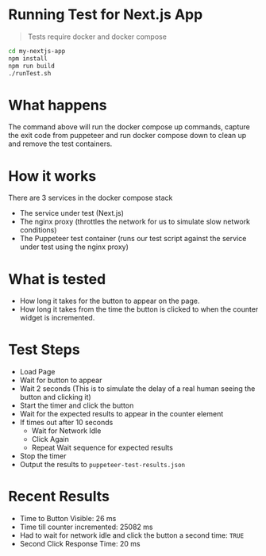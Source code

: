 # Running Test for Next.js App

> Tests require docker and docker compose

```bash
cd my-nextjs-app
npm install
npm run build
./runTest.sh
```

# What happens

The command above will run the docker compose up commands, capture the exit code from puppeteer and run docker compose down to clean up and remove the test containers.

# How it works

There are 3 services in the docker compose stack

- The service under test (Next.js)
- The nginx proxy (throttles the network for us to simulate slow network conditions)
- The Puppeteer test container (runs our test script against the service under test using the nginx proxy)

# What is tested

- How long it takes for the button to appear on the page.
- How long it takes from the time the button is clicked to when the counter widget is incremented.

# Test Steps

- Load Page
- Wait for button to appear
- Wait 2 seconds (This is to simulate the delay of a real human seeing the button and clicking it)
- Start the timer and click the button
- Wait for the expected results to appear in the counter element
- If times out after 10 seconds
  - Wait for Network Idle
  - Click Again
  - Repeat Wait sequence for expected results
- Stop the timer
- Output the results to `puppeteer-test-results.json`

# Recent Results

- Time to Button Visible: 26 ms
- Time till counter incremented: 25082 ms
- Had to wait for network idle and click the button a second time: `TRUE`
- Second Click Response Time: 20 ms
